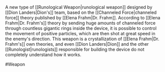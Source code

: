 A new type of <span class="miscellaneous">[[Runological Weapon|runological weapon]]</span> designed by <span class="people">[[Dion Landers|Dion's]]</span> team, based on the <span class="miscellaneous">[[Channeled Force|channeled force]]</span> theory published by <span class="people">[[Elena Frahm|Dr. Frahm]]</span>.
According to <span class="people">[[Elena Frahm|Dr. Frahm's]]</span> theory by sending huge amounts of channeled force through countless gigantic rings inside the device, it is possible to control the movement of positive particles, which are then shot at great speed in the enemy's direction.
This weapon is a crystallization of <span class="people">[[Elena Frahm|Dr. Frahm's]]</span> own theories, and even <span class="people">[[Dion Landers|Dion]]</span> and the other <span class="miscellaneous">[[Runologist|runologists]]</span> responsible for building the device do not completely understand how it works.

#Weapon